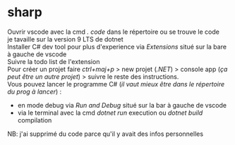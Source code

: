 # sharp
Ouvrir vscode avec la cmd _. code_ dans le répertoire ou se trouve le code  
je tavaille sur la version 9 LTS de dotnet  
Installer C# dev tool pour plus d'experience via _Extensions_ situé sur la bare à gauche de vscode  
Suivre la todo list de l'extension  
Pour créer un projet faire _ctrl+maj+p_ > new projet (*.NET*) > console app (*ça peut être un autre projet*) > suivre le reste des instructions.  
Vous pouvez lancer le programme C# (*il vaut mieux être dans le répertoire du prog à lancer*) :  
- en mode debug via _Run and Debug_ situé sur la bar à gauche de vscode
- via le terminal avec la cmd _dotnet run_ execution ou _dotnet build_ compilation

NB: j'ai supprimé du code parce qu'il y avait des infos personnelles
